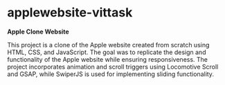 # applewebsite-vittask

**Apple Clone Website**

This project is a clone of the Apple website created from scratch using HTML, CSS, and JavaScript. The goal was to replicate the design and functionality of the Apple website while ensuring responsiveness.
The project incorporates animation and scroll triggers using Locomotive Scroll and GSAP, while SwiperJS is used for implementing sliding functionality.
